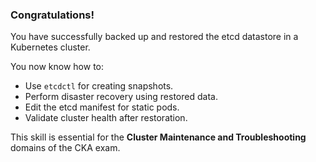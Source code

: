 ### Congratulations!

You have successfully backed up and restored the etcd datastore in a Kubernetes cluster.

You now know how to:
- Use `etcdctl` for creating snapshots.
- Perform disaster recovery using restored data.
- Edit the etcd manifest for static pods.
- Validate cluster health after restoration.

This skill is essential for the **Cluster Maintenance and Troubleshooting** domains of the CKA exam.
